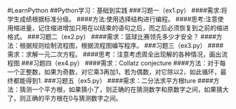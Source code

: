 #LearnPython
##Python学习：基础到实践
###习题一（ex1.py）
####需求:将学生成绩根据标准分级。
####方法:使用选择结构进行编程。
####思考:注意使用缩进量，记住缩进增加只用在以结束的语句之后，而之后必须恢复到之前的缩进格式。
###习题二（ex2.py）
####需求：篮球比赛领先多少才安全？
####方法：根据规则绘制流程图，根据流程图编写程序。
###习题三（ex3.py）
####需求：求解一元二次方程。
####思考：注意考虑周全出现解的各种情况，画出流程图
###习题四（ex4.py）
####需求：Collatz  conjecture
####方法：对于每一个正整数，如果为奇数，对它乘3再加1，若为偶数，对它除以2，如此循环，最终都能得到1.
###习题五（ex5.py）
####需求：二分法求平方根ture
####方法：猜测一个平方根，如果猜小了，则正确的在猜测数字和原数字之间，如果猜大了，则正确的平方根在0与猜测数字之间。
